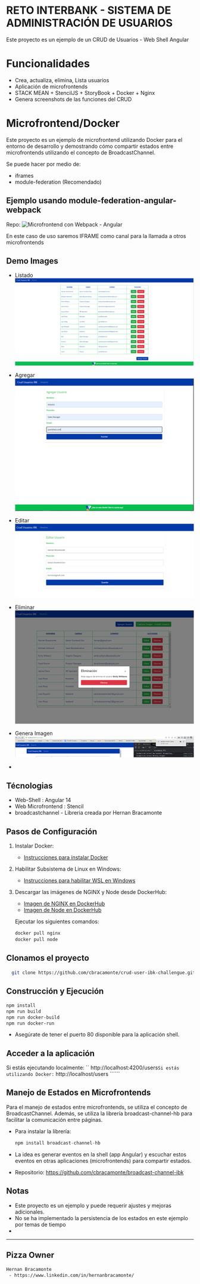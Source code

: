 # RETO INTERBANK - SISTEMA DE ADMINISTRACIÓN DE USUARIOS

Este proyecto es un ejemplo de un CRUD de Usuarios - Web Shell Angular

# Funcionalidades

- Crea, actualiza, elimina, Lista usuarios
- Aplicación de microfrontends
- STACK MEAN + StencilJS + StoryBook + Docker + Nginx
- Genera screenshots de las funciones del CRUD

# Microfrontend/Docker

Este proyecto es un ejemplo de microfrontend utilizando Docker para el entorno de desarrollo y demostrando cómo compartir estados entre microfrontends utilizando el concepto de BroadcastChannel.

Se puede hacer por medio de:

- iframes
- module-federation (Recomendado)

## Ejemplo usando module-federation-angular-webpack

Repo: ![Microfrontend con Webpack - Angular](https://github.com/cbracamonte/module-federation-angular)

En este caso de uso saremos IFRAME como canal para la llamada a otros microfrontends

## Demo Images

- Listado
![Listado del Usuarios](https://raw.githubusercontent.com/cbracamonte/crud-user-ibk-challengue/main/assets/listado.PNG)
- Agregar
![Agregar del Usuarios](https://raw.githubusercontent.com/cbracamonte/crud-user-ibk-challengue/main/assets/agregar.PNG)
- Editar
![Editar del Usuarios](https://raw.githubusercontent.com/cbracamonte/crud-user-ibk-challengue/main/assets/editar.PNG)
- Eliminar
![Eliminar del Usuarios](https://raw.githubusercontent.com/cbracamonte/crud-user-ibk-challengue/main/assets/eliminar.PNG)
- Genera Imagen
![Genera imagen para su descarga](https://raw.githubusercontent.com/cbracamonte/crud-user-ibk-challengue/main/assets/generafoto.PNG)

-

## Técnologias

- Web-Shell : Angular 14
- Web Microfrontend : Stencil
- broadcastchannel - Libreria creada por Hernan Bracamonte

## Pasos de Configuración

1. Instalar Docker:
   - [Instrucciones para instalar Docker](https://www.docker.com/products/docker-desktop/)

2. Habilitar Subsistema de Linux en Windows:
   - [Instrucciones para habilitar WSL en Windows](https://learn.microsoft.com/en-us/windows/wsl/install-manual)

3. Descargar las imágenes de NGINX y Node desde DockerHub:
   - [Imagen de NGINX en DockerHub](https://hub.docker.com/_/nginx)
   - [Imagen de Node en DockerHub](https://hub.docker.com/_/node/)

   Ejecutar los siguientes comandos:

   ```bash
   docker pull nginx
   docker pull node


## Clonamos el proyecto

 ```bash
   git clone https://github.com/cbracamonte/crud-user-ibk-challengue.git
   ```
## Construcción y Ejecución

    npm install
    npm run build
    npm run docker-build
    npm run docker-run

- Asegúrate de tener el puerto 80 disponible para la aplicación shell.

## Acceder a la aplicación

Si estás ejecutando localmente: `` http://localhost:4200/users````
Si estás utilizando Docker: ```` http://localhost/users ``````

## Manejo de Estados en Microfrontends

Para el manejo de estados entre microfrontends, se utiliza el concepto de BroadcastChannel. Además, se utiliza la librería broadcast-channel-hb para facilitar la comunicación entre páginas.

- Para instalar la librería:

    ```javascript
    npm install broadcast-channel-hb
- La idea es generar eventos en la shell (app Angular) y escuchar estos eventos en otras aplicaciones (microfrontends) para compartir estados.

- Repositorio: https://github.com/cbracamonte/broadcast-channel-ibk

## Notas

- Este proyecto es un ejemplo y puede requerir ajustes y mejoras adicionales.
- No se ha implementado la persistencia de los estados en este ejemplo por temas de tiempo
-

---

## Pizza Owner

    Hernan Bracamonte 
     - https://www.linkedin.com/in/hernanbracamonte/

